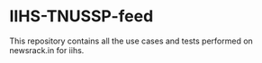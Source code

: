 # IIHS-TNUSSP-feed
This repository contains all the use cases and tests performed on newsrack.in for iihs.
